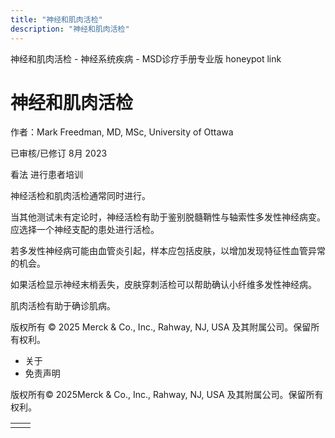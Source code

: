 ```yaml
---
title: "神经和肌肉活检"
description: "神经和肌肉活检"
---
```


﻿神经和肌肉活检 \- 神经系统疾病 \- MSD诊疗手册专业版 honeypot link

# 神经和肌肉活检

作者：Mark Freedman, MD, MSc, University of Ottawa

已审核/已修订 8月 2023

看法 进行患者培训

神经活检和肌肉活检通常同时进行。

当其他测试未有定论时，神经活检有助于鉴别脱髓鞘性与轴索性多发性神经病变。应选择一个神经支配的患处进行活检。

若多发性神经病可能由血管炎引起，样本应包括皮肤，以增加发现特征性血管异常的机会。

如果活检显示神经末梢丢失，皮肤穿刺活检可以帮助确认小纤维多发性神经病。

肌肉活检有助于确诊肌病。



版权所有 © 2025
Merck & Co., Inc., Rahway, NJ, USA 及其附属公司。保留所有权利。

- 关于
- 免责声明

版权所有© 2025Merck & Co., Inc., Rahway, NJ, USA 及其附属公司。保留所有权利。

|     |     |
| --- | --- |
|  |  |